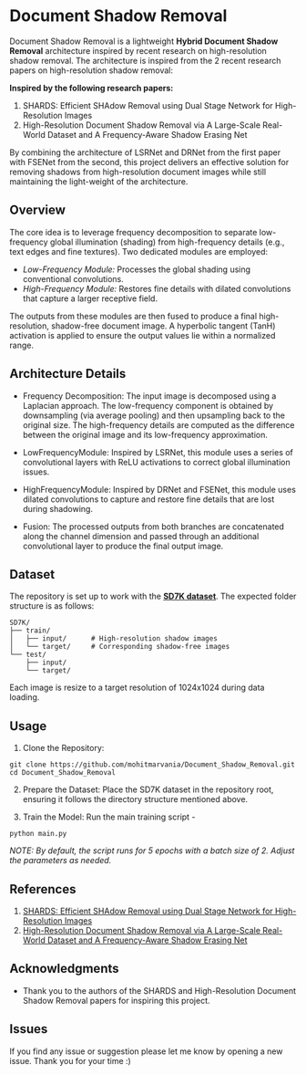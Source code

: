 # **Document Shadow Removal**

Document Shadow Removal is a lightweight **Hybrid Document Shadow Removal** architecture inspired by recent research on high-resolution shadow removal. The architecture is inspired from the 2 recent research papers on high-resolution shadow removal:

**Inspired by the following research papers:**
1. SHARDS: Efficient SHAdow Removal using Dual Stage Network for High-Resolution Images
2. High-Resolution Document Shadow Removal via A Large-Scale Real-World Dataset and A Frequency-Aware Shadow Erasing Net

By combining the architecture of LSRNet and DRNet from the first paper with FSENet from the second, this project delivers an effective solution for removing shadows from high-resolution document images while still maintaining the light-weight of the architecture.

## Overview
The core idea is to leverage frequency decomposition to separate low-frequency global illumination (shading) from high-frequency details (e.g., text edges and fine textures). Two dedicated modules are employed:

* *Low-Frequency Module:* Processes the global shading using conventional convolutions.
* *High-Frequency Module:* Restores fine details with dilated convolutions that capture a larger receptive field.

The outputs from these modules are then fused to produce a final high-resolution, shadow-free document image. A hyperbolic tangent (TanH) activation is applied to ensure the output values lie within a normalized range.

## Architecture Details

* Frequency Decomposition:
The input image is decomposed using a Laplacian approach. The low-frequency component is obtained by downsampling (via average pooling) and then upsampling back to the original size. The high-frequency details are computed as the difference between the original image and its low-frequency approximation.

* LowFrequencyModule:
Inspired by LSRNet, this module uses a series of convolutional layers with ReLU activations to correct global illumination issues.

* HighFrequencyModule:
Inspired by DRNet and FSENet, this module uses dilated convolutions to capture and restore fine details that are lost during shadowing.

* Fusion:
The processed outputs from both branches are concatenated along the channel dimension and passed through an additional convolutional layer to produce the final output image.

## Dataset
The repository is set up to work with the [**SD7K dataset**](https://github.com/CXH-Research/DocShadow-SD7K). The expected folder structure is as follows:
```
SD7K/
├── train/
│   ├── input/      # High-resolution shadow images
│   └── target/     # Corresponding shadow-free images
└── test/
    ├── input/
    └── target/
```
Each image is resize to a target resolution of 1024x1024 during data loading.

## Usage
1. Clone the Repository:
```
git clone https://github.com/mohitmarvania/Document_Shadow_Removal.git
cd Document_Shadow_Removal
```

2. Prepare the Dataset:
Place the SD7K dataset in the repository root, ensuring it follows the directory structure mentioned above.


3. Train the Model:
Run the main training script -
```
python main.py
``` 
*NOTE: By default, the script runs for 5 epochs with a batch size of 2. Adjust the parameters as needed.*

## References
1. [SHARDS: Efficient SHAdow Removal using Dual Stage Network for
High-Resolution Images](https://openaccess.thecvf.com/content/WACV2023/papers/Sen_SHARDS_Efficient_Shadow_Removal_Using_Dual_Stage_Network_for_High-Resolution_WACV_2023_paper.pdf)
2. [High-Resolution Document Shadow Removal via A Large-Scale Real-World
Dataset and A Frequency-Aware Shadow Erasing Net](https://arxiv.org/pdf/2308.14221v4)

## Acknowledgments

* Thank you to the authors of the SHARDS and High-Resolution Document Shadow Removal papers for inspiring this project.

## Issues

If you find any issue or suggestion please let me know by opening a new issue. Thank you for your time :)
